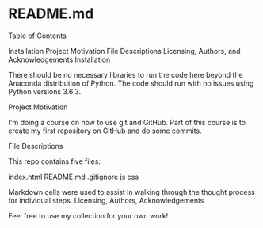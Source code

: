 # README.md

Table of Contents

Installation
Project Motivation
File Descriptions
Licensing, Authors, and Acknowledgements
Installation

There should be no necessary libraries to run the code here beyond the Anaconda distribution of Python. The code should run with no issues using Python versions 3.6.3.

Project Motivation

I'm doing a course on how to use git and GitHub. Part of this course is to create my first repository on GitHub and do some commits.

File Descriptions

This repo contains five files:

index.html
README.md
.gitignore
js
css 

Markdown cells were used to assist in walking through the thought process for individual steps.
Licensing, Authors, Acknowledgements

Feel free to use my collection for your own work!
